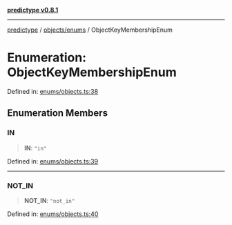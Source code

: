 [**predictype v0.8.1**](../../../README.md)

***

[predictype](../../../modules.md) / [objects/enums](../README.md) / ObjectKeyMembershipEnum

# Enumeration: ObjectKeyMembershipEnum

Defined in: [enums/objects.ts:38](https://github.com/maduhaime/predictype/blob/2310adbaccb6fbc00cdab8e345e79bd5b09e40f5/src/enums/objects.ts#L38)

## Enumeration Members

### IN

> **IN**: `"in"`

Defined in: [enums/objects.ts:39](https://github.com/maduhaime/predictype/blob/2310adbaccb6fbc00cdab8e345e79bd5b09e40f5/src/enums/objects.ts#L39)

***

### NOT\_IN

> **NOT\_IN**: `"not_in"`

Defined in: [enums/objects.ts:40](https://github.com/maduhaime/predictype/blob/2310adbaccb6fbc00cdab8e345e79bd5b09e40f5/src/enums/objects.ts#L40)
